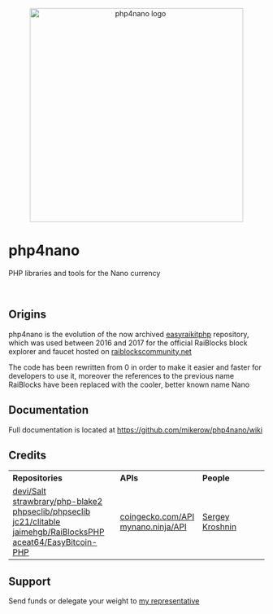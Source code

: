 <p align="center">
	<img width="420" alt="php4nano logo" src="https://raw.githubusercontent.com/mikerow/php4nano/master/media/logo.png">
</p>

# php4nano

PHP libraries and tools for the Nano currency

<br/>

## Origins

php4nano is the evolution of the now archived [easyraikitphp](https://github.com/mikerow/easyraikitphp) repository, which was used between 2016 and 2017 for the official RaiBlocks block explorer and faucet hosted on [raiblockscommunity.net](https://raiblockscommunity.net)

The code has been rewritten from 0 in order to make it easier and faster for developers to use it, moreover the references to the previous name RaiBlocks have been replaced with the cooler, better known name Nano

## Documentation

Full documentation is located at https://github.com/mikerow/php4nano/wiki

## Credits

<table>
  <tbody>
    <tr>
      <th align="left">Repositories</th>
      <th align="left">APIs</th>
      <th align="left">People</th>
    </tr>
    <tr style="background-color:transparent">
      <td style="background-color:transparent">
        <a href="https://github.com/devi/Salt">devi/Salt</a><br/>
        <a href="https://github.com/strawbrary/php-blake2">strawbrary/php-blake2</a><br/>
		<a href="https://github.com/phpseclib/phpseclib">phpseclib/phpseclib</a><br/>
		<a href="https://github.com/jc21/clitable">jc21/clitable</a><br/>
		<a href="https://github.com/jaimehgb/RaiBlocksPHP">jaimehgb/RaiBlocksPHP</a><br/>
		<a href="https://github.com/aceat64/EasyBitcoin-PHP">aceat64/EasyBitcoin-PHP</a>
	  </td>
      <td style="background-color:transparent">
		<a href="https://www.coingecko.com/en/api">coingecko.com/API</a><br/>
		<a href="https://mynano.ninja/api">mynano.ninja/API</a>
	  </td>
      <td style="background-color:transparent">
       <a href="https://github.com/SergiySW">Sergey Kroshnin</a>
	  </td>
    </tr>
  </tbody>
</table>

## Support

Send funds or delegate your weight to [my representative](https://mynano.ninja/account/mikerow)